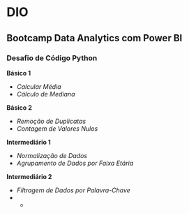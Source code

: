 # DIO
## Bootcamp Data Analytics com Power BI

### Desafio de Código Python

**Básico 1**

- *Calcular Média*
- *Cálculo de Mediana*

**Básico 2**
- *Remoção de Duplicatas*
- *Contagem de Valores Nulos*

**Intermediário 1**
- *Normalização de Dados*
- *Agrupamento de Dados por Faixa Etária*
  
**Intermediário 2**
- *Filtragem de Dados por Palavra-Chave*
- *
